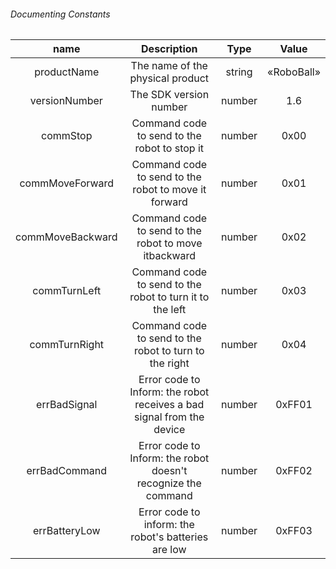 ###### Documenting Constants

| name             | Description                                                           | Type   | Value    |
|:----------------:|:---------------------------------------------------------------------:|:------:|:--------:|
| productName      | The name of the physical product                                      | string |«RoboBall»|
| versionNumber    | The SDK version number                                                | number | 1.6      |
| commStop         | Command code to send to the robot to stop it                          | number | 0x00     |
| commMoveForward  | Command code to send to the robot to move it forward                  | number | 0x01     |
| commMoveBackward | Command code to send to the robot to move itbackward                  | number | 0x02     |
| commTurnLeft     | Command code to send to the robot to turn it to the left              | number | 0x03     |
| commTurnRight    | Command code to send to the robot to turn to the right                | number | 0x04     |
| errBadSignal     | Error code to Inform: the robot receives a bad signal from the device | number | 0xFF01   |
| errBadCommand    | Error code to Inform: the robot doesn't recognize the command         | number | 0xFF02   |
| errBatteryLow    | Error code to inform: the robot's batteries are low                   | number | 0xFF03   |